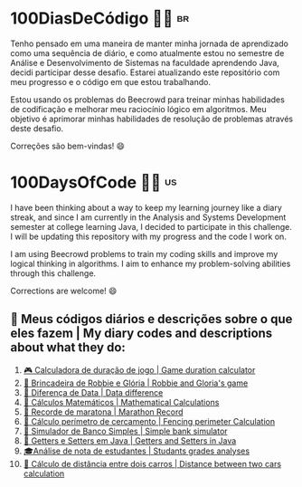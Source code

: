 <h1>100DiasDeCódigo 🚀💯 <sup><sub><b><span style="font-size: 15px; font-family: Arial, sans-serif;">BR</span></b></sub></sup></h1>

<p>Tenho pensado em uma maneira de manter minha jornada de aprendizado como uma sequência de diário, e como atualmente estou no semestre de Análise e Desenvolvimento de Sistemas na faculdade aprendendo Java, decidi participar desse desafio. Estarei atualizando este repositório com meu progresso e o código em que estou trabalhando.</p>
<p>Estou usando os problemas do Beecrowd para treinar minhas habilidades de codificação e melhorar meu raciocínio lógico em algoritmos. Meu objetivo é aprimorar minhas habilidades de resolução de problemas através deste desafio.</p>
<p>Correções são bem-vindas! 😄</p>

<h1>100DaysOfCode 🚀💯 <sup><sub><b><span style="font-size: 15px; font-family: Arial, sans-serif;">US</span></b></sub></sup></h1>
<p>I have been thinking about a way to keep my learning journey like a diary streak, and since I am currently in the Analysis and Systems Development semester at college learning Java, I decided to participate in this challenge. I will be updating this repository with my progress and the code I work on.</p>
<p>I am using Beecrowd problems to train my coding skills and improve my logical thinking in algorithms. I aim to enhance my problem-solving abilities through this challenge.
</p>
<p>Corrections are welcome! 😄</p>

<h2>📌 Meus códigos diários e descrições sobre o que eles fazem | My diary codes and descriptions about what they do:</h2>
<ol>
  <li><a href="https://github.com/gabriellatcc/100DaysOfCode/tree/main/Days/Day01">🎮 Calculadora de duração de jogo | Game duration calculator</a></li>
  <li><a href="https://github.com/gabriellatcc/100DaysOfCode/tree/main/Days/Day02">🤖 Brincadeira de Robbie e Glória | Robbie and Gloria's game</a></li>
  <li><a href="https://github.com/gabriellatcc/100DaysOfCode/tree/main/Days/Day03">📆 Diferença de Data | Data difference</a></li>
  <li><a href="https://github.com/gabriellatcc/100DaysOfCode/tree/main/Days/Day04">🧮 Cálculos Matemáticos | Mathematical Calculations</a></li>
  <li><a href="https://github.com/gabriellatcc/100DaysOfCode/tree/main/Days/Day05">🏃 Recorde de maratona | Marathon Record</a></li>
  <li><a href="https://github.com/gabriellatcc/100DaysOfCode/tree/main/Days/Day06">📏 Cálculo perímetro de cercamento | Fencing perimeter Calculation</a></li>
  <li><a href="https://github.com/gabriellatcc/100DaysOfCode/tree/main/Days/Day07">🏦 Simulador de Banco Simples | Simple bank simulator</a></li>
  <li><a href="https://github.com/gabriellatcc/100DaysOfCode/tree/main/Days/Day08">🔐 Getters e Setters em Java | Getters and Setters in Java</a></li>
  <li><a href="https://github.com/gabriellatcc/100DaysOfCode/tree/main/Days/Day09">🎓Análise de nota de estudantes | Studants grades analyses</a></li>
  <li><a href="https://github.com/gabriellatcc/100DaysOfCode/tree/main/Days/Day10">🚙 Cálculo de distância entre dois carros | Distance between two cars calculation</a></li>
</ol>
